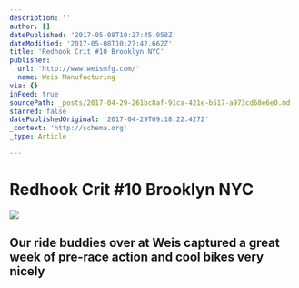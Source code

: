 ```yaml
---
description: ''
author: []
datePublished: '2017-05-08T10:27:45.058Z'
dateModified: '2017-05-08T10:27:42.662Z'
title: 'Redhook Crit #10 Brooklyn NYC'
publisher:
  url: 'http://www.weismfg.com/'
  name: Weis Manufacturing
via: {}
inFeed: true
sourcePath: _posts/2017-04-29-261bc8af-91ca-421e-b517-a973cd68e6e0.md
starred: false
datePublishedOriginal: '2017-04-29T09:18:22.427Z'
_context: 'http://schema.org'
_type: Article

---
```

# Redhook Crit \#10 Brooklyn NYC
![](https://the-grid-user-content.s3-us-west-2.amazonaws.com/a81ac705-e97f-4b2c-8aea-d51717ddd2a3.jpg)

## Our ride buddies over at Weis captured a great week of pre-race action and cool bikes very nicely